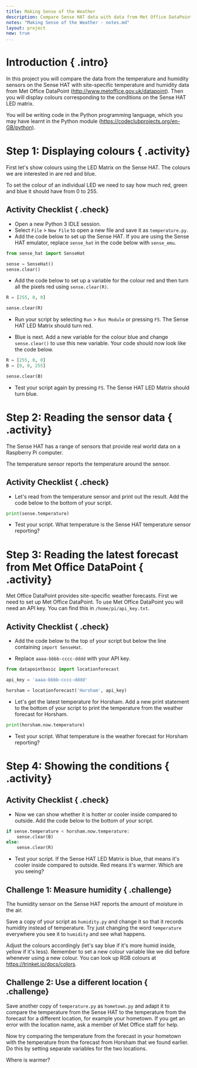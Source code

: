 ```yaml
---
title: Making Sense of the Weather
description: Compare Sense HAT data with data from Met Office DataPoint
notes: "Making Sense of the Weather - notes.md"
layout: project
new: true
...
```


# Introduction { .intro}

In this project you will compare the data from the temperature and humidity
sensors on the Sense HAT with site-specific temperature and humidity data from
Met Office DataPoint (http://www.metoffice.gov.uk/datapoint). Then you will
display colours corresponding to the conditions on the Sense HAT LED matrix.

You will be writing code in the Python programming language, which you may have
learnt in the Python module (https://codeclubprojects.org/en-GB/python).

# Step 1: Displaying colours { .activity}

First let's show colours using the LED Matrix on the Sense HAT. The colours
we are interested in are red and blue.

To set the colour of an individual LED we need to say how much red, green and
blue it should have from 0 to 255.

## Activity Checklist { .check}

+ Open a new Python 3 IDLE session.
+ Select `File` > `New File` to open a new file and save it as
  `temperature.py`. 
+ Add the code below to set up the Sense HAT. If you are using the Sense HAT
  emulator, replace `sense_hat` in the code below with `sense_emu`.

```python
from sense_hat import SenseHat

sense = SenseHat()
sense.clear()
```

+ Add the code below to set up a variable for the colour red and then turn all
  the pixels red using `sense.clear(R)`. 

```python
R = [255, 0, 0]

sense.clear(R)
```

+ Run your script by selecting `Run` > `Run Module` or pressing `F5`. The Sense
  HAT LED Matrix should turn red.

+ Blue is next. Add a new variable for the colour blue and change
  `sense.clear()` to use this new variable. Your code should now look like the
  code below.

```python
R = [255, 0, 0]
B = [0, 0, 255]

sense.clear(B)
```

+ Test your script again by pressing `F5`. The Sense HAT LED Matrix should turn
  blue. 

# Step 2: Reading the sensor data { .activity}

The Sense HAT has a range of sensors that provide real world data on a
Raspberry Pi computer.

The temperature sensor reports the temperature around the sensor.

## Activity Checklist { .check}

+ Let's read from the temperature sensor and print out the result. Add the code
  below to the bottom of your script.
   
```python
print(sense.temperature)
```

+ Test your script. What temperature is the Sense HAT temperature sensor
  reporting?

# Step 3: Reading the latest forecast from Met Office DataPoint { .activity}

Met Office DataPoint provides site-specific weather forecasts. First we need to
set up Met Office DataPoint. To use Met Office DataPoint you will need an API
key. You can find this in `/home/pi/api_key.txt`.

## Activity Checklist { .check}

+ Add the code below to the top of your script but below the line containing
  `import SenseHat`.

+ Replace `aaaa-bbbb-cccc-dddd` with your API key.

```python
from datapointbasic import locationforecast

api_key = 'aaaa-bbbb-cccc-dddd'

horsham = locationforecast('Horsham', api_key)
```

+ Let's get the latest temperature for Horsham. Add a new print statement to
  the bottom of your script to print the temperature from the weather forecast
  for Horsham.

```python
print(horsham.now.temperature)
```

+ Test your script. What temperature is the weather forecast for Horsham
  reporting?

# Step 4: Showing the conditions { .activity}

## Activity Checklist { .check}

+ Now we can show whether it is hotter or cooler inside compared to outside.
  Add the code below to the bottom of your script.

```python
if sense.temperature < horsham.now.temperature:
    sense.clear(B)
else:
    sense.clear(R)
```

+ Test your script. If the Sense HAT LED Matrix is blue, that means it's cooler
  inside compared to outside. Red means it's warmer. Which are you seeing?
 
## Challenge 1: Measure humidity { .challenge}

The humidity sensor on the Sense HAT reports the amount of moisture in the air.

Save a copy of your script as `humidity.py` and change it so that it records
humidity instead of temperature. Try just changing the word `temperature`
everywhere you see it to `humidity` and see what happens.

Adjust the colours accordingly (let's say blue if it's more humid inside,
yellow if it's less). Remember to set a new colour variable like we did before
whenever using a new colour. You can look up RGB colours at
https://trinket.io/docs/colors.

## Challenge 2: Use a different location { .challenge}

Save another copy of `temperature.py` as `hometown.py` and adapt it to compare
the temperature from the Sense HAT to the temperature from the forecast for a
different location, for example your hometown. If you get an error with the
location name, ask a member of Met Office staff for help.

Now try comparing the temperature from the forecast in your hometown with the
temperature from the forecast from Horsham that we found earlier. Do this by
setting separate variables for the two locations.

Where is warmer?
